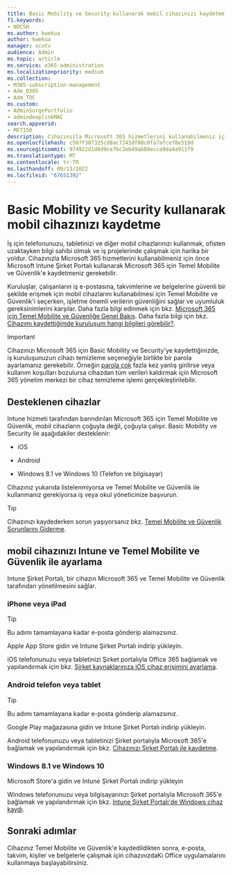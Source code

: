 ```yaml
---
title: Basic Mobility ve Security kullanarak mobil cihazınızı kaydetme
f1.keywords:
- NOCSH
ms.author: kwekua
author: kwekua
manager: scotv
audience: Admin
ms.topic: article
ms.service: o365-administration
ms.localizationpriority: medium
ms.collection:
- M365-subscription-management
- Adm_O365
- Adm_TOC
ms.custom:
- AdminSurgePortfolio
- admindeeplinkMAC
search.appverid:
- MET150
description: Cihazınızla Microsoft 365 hizmetlerini kullanabilmeniz için önce microsoft 365 için Temel Mobilite ve Güvenlik'e kaydetmeniz gerekebilir.
ms.openlocfilehash: c507f307325cd8ac7245df80c0fa7afcef8e519d
ms.sourcegitcommit: 974922d1d8d9ce7bc2eb49ab80ecca9da4a911f9
ms.translationtype: MT
ms.contentlocale: tr-TR
ms.lasthandoff: 09/13/2022
ms.locfileid: "67651392"
---
```

# <a name="enroll-your-mobile-device-using-basic-mobility-and-security"></a>Basic Mobility ve Security kullanarak mobil cihazınızı kaydetme

İş için telefonunuzu, tabletinizi ve diğer mobil cihazlarınızı kullanmak, ofisten uzaktayken bilgi sahibi olmak ve iş projelerinde çalışmak için harika bir yoldur. Cihazınızla Microsoft 365 hizmetlerini kullanabilmeniz için önce Microsoft Intune Şirket Portalı kullanarak Microsoft 365 için Temel Mobilite ve Güvenlik'e kaydetmeniz gerekebilir.

Kuruluşlar, çalışanların iş e-postasına, takvimlerine ve belgelerine güvenli bir şekilde erişmek için mobil cihazlarını kullanabilmesi için Temel Mobilite ve Güvenlik'i seçerken, işletme önemli verilerin güvenliğini sağlar ve uyumluluk gereksinimlerini karşılar. Daha fazla bilgi edinmek için bkz. [Microsoft 365 için Temel Mobilite ve Güvenliğe Genel Bakış](overview.md). Daha fazla bilgi için bkz. [Cihazımı kaydettiğimde kuruluşum hangi bilgileri görebilir?](/intune-user-help/what-info-can-your-company-see-when-you-enroll-your-device-in-intune).

> [!IMPORTANT]
> Cihazınızı Microsoft 365 için Basic Mobility ve Security'ye kaydettiğinizde, iş kuruluşunuzun cihazı temizleme seçeneğiyle birlikte bir parola ayarlamanız gerekebilir. Örneğin <a href="https://go.microsoft.com/fwlink/p/?linkid=2024339" target="_blank">parola çok</a> fazla kez yanlış girilirse veya kullanım koşulları bozulursa cihazdan tüm verileri kaldırmak için Microsoft 365 yönetim merkezi bir cihaz temizleme işlemi gerçekleştirilebilir.

## <a name="supported-devices"></a>Desteklenen cihazlar

Intune hizmeti tarafından barındırılan Microsoft 365 için Temel Mobilite ve Güvenlik, mobil cihazların çoğuyla değil, çoğuyla çalışır. Basic Mobility ve Security ile aşağıdakiler desteklenir:

- iOS

- Android

- Windows 8.1 ve Windows 10 (Telefon ve bilgisayar)

Cihazınız yukarıda listelenmiyorsa ve Temel Mobilite ve Güvenlik ile kullanmanız gerekiyorsa iş veya okul yöneticinize başvurun.

> [!TIP]
> Cihazınızı kaydederken sorun yaşıyorsanız bkz. [Temel Mobilite ve Güvenlik Sorunlarını Giderme](frequently-asked-questions.yml).

## <a name="set-up-your-mobile-device-with-intune-and-basic-mobility-and-security"></a>mobil cihazınızı Intune ve Temel Mobilite ve Güvenlik ile ayarlama

Intune Şirket Portalı, bir cihazın Microsoft 365 ve Temel Mobilite ve Güvenlik tarafından yönetilmesini sağlar.

### <a name="iphone-or-ipad"></a>iPhone veya iPad

> [!TIP]
> Bu adımı tamamlayana kadar e-posta gönderip alamazsınız.

Apple App Store gidin ve Intune Şirket Portalı indirip yükleyin.

iOS telefonunuzu veya tabletinizi Şirket portalıyla Office 365 bağlamak ve yapılandırmak için bkz. [Şirket kaynaklarınıza iOS cihaz erişimini ayarlama](/mem/intune/user-help/enroll-your-device-in-intune-ios).

### <a name="android-phone-or-tablet"></a>Android telefon veya tablet

> [!TIP]
> Bu adımı tamamlayana kadar e-posta gönderip alamazsınız.

Google Play mağazasına gidin ve Intune Şirket Portalı indirip yükleyin.

Android telefonunuzu veya tabletinizi Şirket portalıyla Microsoft 365'e bağlamak ve yapılandırmak için bkz. [Cihazınızı Şirket Portalı ile kaydetme](/mem/intune/user-help/enroll-device-android-company-portal).

### <a name="windows-81-and-windows-10"></a>Windows 8.1 ve Windows 10

Microsoft Store'a gidin ve Intune Şirket Portalı indirip yükleyin

Windows telefonunuzu veya bilgisayarınızı Şirket portalıyla Microsoft 365'e bağlamak ve yapılandırmak için bkz. [Intune Şirket Portalı'de Windows cihaz kaydı](/intune-user-help/windows-enrollment-company-portal).

## <a name="next-steps"></a>Sonraki adımlar

Cihazınız Temel Mobilite ve Güvenlik'e kaydedildikten sonra, e-posta, takvim, kişiler ve belgelerle çalışmak için cihazınızdaKi Office uygulamalarını kullanmaya başlayabilirsiniz.